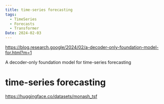```yaml
---
title: time-series forecasting
tags:
  - TimeSeries
  - Forecasts
  - Transformer
Date: 2024-02-03
---
```

<https://blog.research.google/2024/02/a-decoder-only-foundation-model-for.html?m=1>

A decoder-only foundation model for time-series forecasting
# time-series forecasting
<https://huggingface.co/datasets/monash_tsf>
